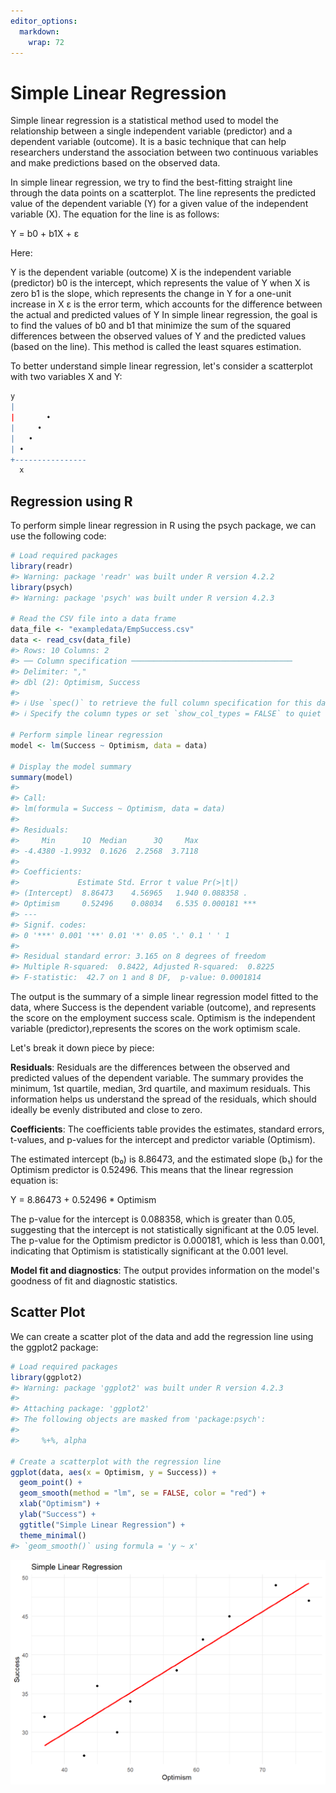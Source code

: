 ```yaml
---
editor_options: 
  markdown: 
    wrap: 72
---
```


# Simple Linear Regression

Simple linear regression is a statistical method used to model the
relationship between a single independent variable (predictor) and a
dependent variable (outcome). It is a basic technique that can help
researchers understand the association between two continuous variables
and make predictions based on the observed data.

In simple linear regression, we try to find the best-fitting straight
line through the data points on a scatterplot. The line represents the
predicted value of the dependent variable (Y) for a given value of the
independent variable (X). The equation for the line is as follows:

Y = b0 + b1X + ε

Here:

Y is the dependent variable (outcome) X is the independent variable
(predictor) b0 is the intercept, which represents the value of Y when X
is zero b1 is the slope, which represents the change in Y for a one-unit
increase in X ε is the error term, which accounts for the difference
between the actual and predicted values of Y In simple linear
regression, the goal is to find the values of b0 and b1 that minimize
the sum of the squared differences between the observed values of Y and
the predicted values (based on the line). This method is called the
least squares estimation.

To better understand simple linear regression, let's consider a
scatterplot with two variables X and Y:


```r
y
|
|       •
|     •
|   •
| •
+----------------
  x
```

## Regression using R

To perform simple linear regression in R using the psych package, we can
use the following code:


```r
# Load required packages
library(readr)
#> Warning: package 'readr' was built under R version 4.2.2
library(psych)
#> Warning: package 'psych' was built under R version 4.2.3

# Read the CSV file into a data frame
data_file <- "exampledata/EmpSuccess.csv"
data <- read_csv(data_file)
#> Rows: 10 Columns: 2
#> ── Column specification ────────────────────────────────────
#> Delimiter: ","
#> dbl (2): Optimism, Success
#> 
#> ℹ Use `spec()` to retrieve the full column specification for this data.
#> ℹ Specify the column types or set `show_col_types = FALSE` to quiet this message.

# Perform simple linear regression
model <- lm(Success ~ Optimism, data = data)

# Display the model summary
summary(model)
#> 
#> Call:
#> lm(formula = Success ~ Optimism, data = data)
#> 
#> Residuals:
#>     Min      1Q  Median      3Q     Max 
#> -4.4380 -1.9932  0.1626  2.2568  3.7118 
#> 
#> Coefficients:
#>             Estimate Std. Error t value Pr(>|t|)    
#> (Intercept)  8.86473    4.56965   1.940 0.088358 .  
#> Optimism     0.52496    0.08034   6.535 0.000181 ***
#> ---
#> Signif. codes:  
#> 0 '***' 0.001 '**' 0.01 '*' 0.05 '.' 0.1 ' ' 1
#> 
#> Residual standard error: 3.165 on 8 degrees of freedom
#> Multiple R-squared:  0.8422,	Adjusted R-squared:  0.8225 
#> F-statistic:  42.7 on 1 and 8 DF,  p-value: 0.0001814
```

The output is the summary of a simple linear regression model fitted to
the data, where Success is the dependent variable (outcome), and represents the score on the employment success scale. 
Optimism is the independent variable (predictor),represents the scores on the work optimism scale. 

Let's break it down piece by piece:

**Residuals**: Residuals are the differences between the observed and
predicted values of the dependent variable. The summary provides the
minimum, 1st quartile, median, 3rd quartile, and maximum residuals. This
information helps us understand the spread of the residuals, which
should ideally be evenly distributed and close to zero.

**Coefficients**: The coefficients table provides the estimates,
standard errors, t-values, and p-values for the intercept and predictor
variable (Optimism).

The estimated intercept (b₀) is 8.86473, and the estimated slope (b₁)
for the Optimism predictor is 0.52496. This means that the linear
regression equation is:

Y = 8.86473 + 0.52496 \* Optimism

The p-value for the intercept is 0.088358, which is greater than 0.05,
suggesting that the intercept is not statistically significant at the
0.05 level. The p-value for the Optimism predictor is 0.000181, which is
less than 0.001, indicating that Optimism is statistically significant
at the 0.001 level.

**Model fit and diagnostics**: The output provides information on the
model's goodness of fit and diagnostic statistics.

## Scatter Plot

We can create a scatter plot of the data and add the regression line using the ggplot2 package:


```r
# Load required packages
library(ggplot2)
#> Warning: package 'ggplot2' was built under R version 4.2.3
#> 
#> Attaching package: 'ggplot2'
#> The following objects are masked from 'package:psych':
#> 
#>     %+%, alpha

# Create a scatterplot with the regression line
ggplot(data, aes(x = Optimism, y = Success)) +
  geom_point() +
  geom_smooth(method = "lm", se = FALSE, color = "red") +
  xlab("Optimism") +
  ylab("Success") +
  ggtitle("Simple Linear Regression") +
  theme_minimal()
#> `geom_smooth()` using formula = 'y ~ x'
```

<img src="12-simple-linear-regression_files/figure-html/unnamed-chunk-3-1.png" width="672" />
